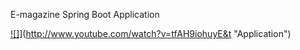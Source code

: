 E-magazine Spring Boot Application

[![]](http://img.youtube.com/vi/YOUTUBE_VIDEO_ID_HERE/0.jpg)](http://www.youtube.com/watch?v=tfAH9iohuyE&t "Application")

